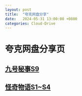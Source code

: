 ```yaml
---
layout: post
title:  "夸克网盘分享"
date:   2024-05-31 13:00:00 +0800
categories: Cloud-Drive
---
```

# 夸克网盘分享页
## [九号秘事S9](https://pan.quark.cn/s/1c511fc8e538)

## [怪奇物语S1~S4](https://pan.quark.cn/s/ddc318cab93c)